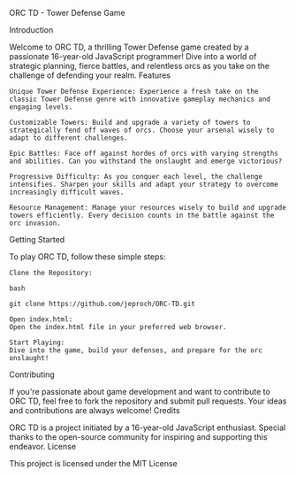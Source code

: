 ORC TD - Tower Defense Game

Introduction

Welcome to ORC TD, a thrilling Tower Defense game created by a passionate 16-year-old JavaScript programmer! Dive into a world of strategic planning, fierce battles, and relentless orcs as you take on the challenge of defending your realm.
Features

    Unique Tower Defense Experience: Experience a fresh take on the classic Tower Defense genre with innovative gameplay mechanics and engaging levels.

    Customizable Towers: Build and upgrade a variety of towers to strategically fend off waves of orcs. Choose your arsenal wisely to adapt to different challenges.

    Epic Battles: Face off against hordes of orcs with varying strengths and abilities. Can you withstand the onslaught and emerge victorious?

    Progressive Difficulty: As you conquer each level, the challenge intensifies. Sharpen your skills and adapt your strategy to overcome increasingly difficult waves.

    Resource Management: Manage your resources wisely to build and upgrade towers efficiently. Every decision counts in the battle against the orc invasion.

Getting Started

To play ORC TD, follow these simple steps:

    Clone the Repository:

    bash

    git clone https://github.com/jeproch/ORC-TD.git

    Open index.html:
    Open the index.html file in your preferred web browser.

    Start Playing:
    Dive into the game, build your defenses, and prepare for the orc onslaught!

Contributing

If you're passionate about game development and want to contribute to ORC TD, feel free to fork the repository and submit pull requests. Your ideas and contributions are always welcome!
Credits

ORC TD is a project initiated by a 16-year-old JavaScript enthusiast. Special thanks to the open-source community for inspiring and supporting this endeavor.
License

This project is licensed under the MIT License

